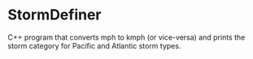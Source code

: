 # StormDefiner
C++ program that converts mph to kmph (or vice-versa) and prints the storm category for Pacific and Atlantic storm types.
